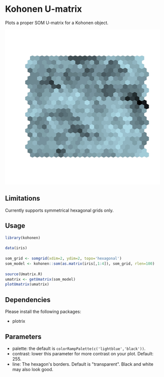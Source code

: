 # Kohonen U-matrix
Plots a proper SOM U-matrix for a Kohonen object.

![Example](https://github.com/gabnaressi/kohonenUmatrix/blob/master/Rplot02.jpeg "Example")





## Limitations
Currently supports symmetrical hexagonal grids only.

## Usage
```R
library(kohonen)

data(iris)

som_grid <- somgrid(xdim=2, ydim=2, topo='hexagonal')
som_model <- kohonen::som(as.matrix(iris[,1:4]), som_grid, rlen=100)

source(Umatrix.R)
umatrix <- getUmatrix(som_model)
plotUmatrix(umatrix)

```  
## Dependencies
Please install the following packages:
* plotrix

## Parameters
* palette: the default is `colorRampPalette(c('lightblue','black'))`.
* contrast: lower this parameter for more contrast on your plot. Default: 255.
* line: The hexagon's borders. Default is "transparent". Black and white may also look good.
